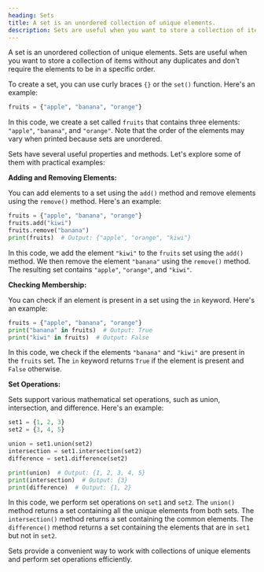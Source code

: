 ```yaml
---
heading: Sets
title: A set is an unordered collection of unique elements.
description: Sets are useful when you want to store a collection of items without any duplicates and don't require the elements to be in a specific order.
---
```


A set is an unordered collection of unique elements. Sets are useful when you want to store a collection of items without any duplicates and don't require the elements to be in a specific order.

To create a set, you can use curly braces `{}` or the `set()` function. Here's an example:

```python
fruits = {"apple", "banana", "orange"}
```

In this code, we create a set called `fruits` that contains three elements: `"apple"`, `"banana"`, and `"orange"`. Note that the order of the elements may vary when printed because sets are unordered.

Sets have several useful properties and methods. Let's explore some of them with practical examples:

**Adding and Removing Elements:**

You can add elements to a set using the `add()` method and remove elements using the `remove()` method. Here's an example:

```python
fruits = {"apple", "banana", "orange"}
fruits.add("kiwi")
fruits.remove("banana")
print(fruits)  # Output: {"apple", "orange", "kiwi"}
```

In this code, we add the element `"kiwi"` to the `fruits` set using the `add()` method. We then remove the element `"banana"` using the `remove()` method. The resulting set contains `"apple"`, `"orange"`, and `"kiwi"`.

**Checking Membership:**

You can check if an element is present in a set using the `in` keyword. Here's an example:

```python
fruits = {"apple", "banana", "orange"}
print("banana" in fruits)  # Output: True
print("kiwi" in fruits)  # Output: False
```

In this code, we check if the elements `"banana"` and `"kiwi"` are present in the `fruits` set. The `in` keyword returns `True` if the element is present and `False` otherwise.

**Set Operations:**

Sets support various mathematical set operations, such as union, intersection, and difference. Here's an example:

```python
set1 = {1, 2, 3}
set2 = {3, 4, 5}

union = set1.union(set2)
intersection = set1.intersection(set2)
difference = set1.difference(set2)

print(union)  # Output: {1, 2, 3, 4, 5}
print(intersection)  # Output: {3}
print(difference)  # Output: {1, 2}
```

In this code, we perform set operations on `set1` and `set2`. The `union()` method returns a set containing all the unique elements from both sets. The `intersection()` method returns a set containing the common elements. The `difference()` method returns a set containing the elements that are in `set1` but not in `set2`.

Sets provide a convenient way to work with collections of unique elements and perform set operations efficiently.
